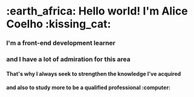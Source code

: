 <h1>:earth_africa: Hello world! I'm Alice Coelho :kissing_cat: </h1>
<h3>I'm a front-end development learner</h3>
<h3> and I have a lot of admiration for this area</h3>
<h4>That's why I always seek to strengthen the knowledge I've acquired</h4>
<h4>and also to study more to be a qualified professional :computer:</h4>





